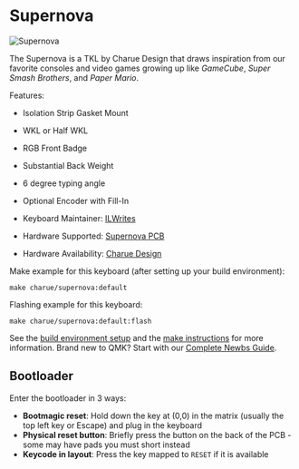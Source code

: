 # Supernova

![Supernova](https://i.imgur.com/4RptTfV.png)

The Supernova is a TKL by Charue Design that draws inspiration from our favorite consoles and video games growing up like *GameCube*, *Super Smash Brothers*, and *Paper Mario*.

Features:
* Isolation Strip Gasket Mount
* WKL or Half WKL
* RGB Front Badge
* Substantial Back Weight
* 6 degree typing angle
* Optional Encoder with Fill-In


* Keyboard Maintainer: [ILWrites](https://github.com/PiKeeb)
* Hardware Supported: [Supernova PCB](https://charue-design.com/collections/supernova/)
* Hardware Availability: [Charue Design](https://charue-design.com/)

Make example for this keyboard (after setting up your build environment):

    make charue/supernova:default

Flashing example for this keyboard:

    make charue/supernova:default:flash

See the [build environment setup](https://docs.qmk.fm/#/getting_started_build_tools) and the [make instructions](https://docs.qmk.fm/#/getting_started_make_guide) for more information. Brand new to QMK? Start with our [Complete Newbs Guide](https://docs.qmk.fm/#/newbs).

## Bootloader

Enter the bootloader in 3 ways:

* **Bootmagic reset**: Hold down the key at (0,0) in the matrix (usually the top left key or Escape) and plug in the keyboard
* **Physical reset button**: Briefly press the button on the back of the PCB - some may have pads you must short instead
* **Keycode in layout**: Press the key mapped to `RESET` if it is available
